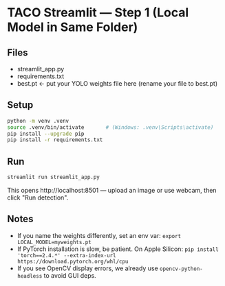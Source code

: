 # TACO Streamlit — Step 1 (Local Model in Same Folder)

## Files
- streamlit_app.py
- requirements.txt
- best.pt  ← put your YOLO weights file here (rename your file to best.pt)

## Setup
```bash
python -m venv .venv
source .venv/bin/activate       # (Windows: .venv\Scripts\activate)
pip install --upgrade pip
pip install -r requirements.txt
```

## Run
```bash
streamlit run streamlit_app.py
```

This opens http://localhost:8501 — upload an image or use webcam, then click "Run detection".

## Notes
- If you name the weights differently, set an env var: `export LOCAL_MODEL=myweights.pt`
- If PyTorch installation is slow, be patient. On Apple Silicon: `pip install 'torch==2.4.*' --extra-index-url https://download.pytorch.org/whl/cpu`
- If you see OpenCV display errors, we already use `opencv-python-headless` to avoid GUI deps.
